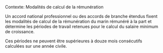 Contexte: Modalités de calcul de la rémunération

Un accord national professionnel ou des accords de branche étendus fixent les modalités de calcul de la rémunération du marin rémunéré à la part et détermine les périodes de travail retenues pour le calcul du salaire minimum de croissance.

Ces périodes ne peuvent être supérieures à douze mois consécutifs calculées sur une année civile.